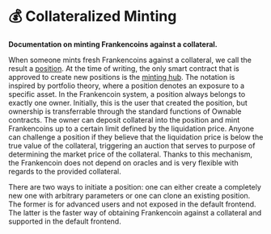 # 💰 Collateralized Minting

**Documentation on minting Frankencoins against a collateral.**

When someone mints fresh Frankencoins against a collateral, we call the result a [position](https://github.com/Frankencoin-ZCHF/FrankenCoin/blob/main/contracts/Position.sol). At the time of writing, the only smart contract that is approved to create new positions is the [minting hub](https://github.com/Frankencoin-ZCHF/FrankenCoin/blob/main/contracts/MintingHub.sol). The notation is inspired by portfolio theory, where a position denotes an exposure to a specific asset. In the Frankencoin system, a position always belongs to exactly one owner. Initially, this is the user that created the position, but ownership is transferrable through the standard functions of Ownable contracts. The owner can deposit collateral into the position and mint Frankencoins up to a certain limit defined by the liquidation price. Anyone can challenge a position if they believe that the liquidation price is below the true value of the collateral, triggering an auction that serves to purpose of determining the market price of the collateral. Thanks to this mechanism, the Frankencoin does not depend on oracles and is very flexible with regards to the provided collateral.

There are two ways to initiate a position: one can either create a completely new one with arbitrary parameters or one can clone an existing position. The former is for advanced users and not exposed in the default frontend. The latter is the faster way of obtaining Frankencoin against a collateral and supported in the default frontend.
